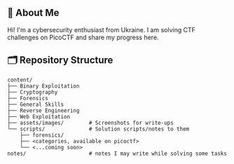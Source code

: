 ## 👋 About Me

Hi! I'm a cybersecurity enthusiast from Ukraine. I am solving CTF challenges on PicoCTF and share my progress here.

## 🗂️ Repository Structure

```
content/
├── Binary Exploitation
├── Cryptography
├── Forensics
├── General Skills
├── Reverse Engineering
├── Web Exploitation
├── assets/images/        # Screenshots for write-ups                                  
└── scripts/              # Solution scripts/notes to them
    ├── forensics/
    ├── <categories, available on picoctf>
    └── <...coming soon>
notes/                    # notes I may write while solving some tasks 
```
